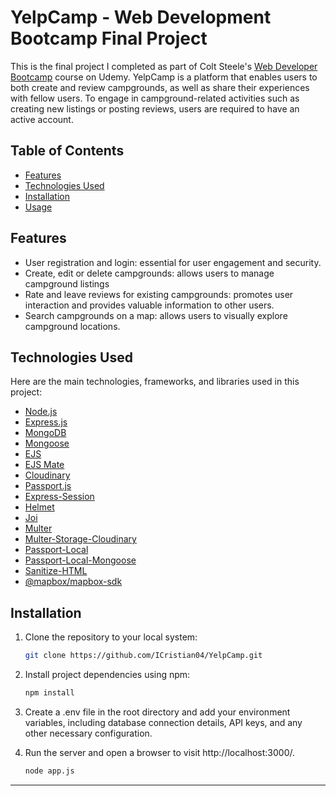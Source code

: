 # YelpCamp - Web Development Bootcamp Final Project

This is the final project I completed as part of Colt Steele's [Web Developer Bootcamp](https://www.udemy.com/course/the-web-developer-bootcamp/) course on Udemy. YelpCamp is a platform that enables users to both create and review campgrounds, as well as share their experiences with fellow users. To engage in campground-related activities such as creating new listings or posting reviews, users are required to have an active account.

## Table of Contents

- [Features](#features)
- [Technologies Used](#technologies-used)
- [Installation](#installation)
- [Usage](#usage)

## Features

- User registration and login: essential for user engagement and security.
- Create, edit or delete campgrounds: allows users to manage campground listings
- Rate and leave reviews for existing campgrounds: promotes user interaction and provides valuable information to other users.
- Search campgrounds on a map: allows users to visually explore campground locations.


## Technologies Used

Here are the main technologies, frameworks, and libraries used in this project:

- [Node.js](https://nodejs.org/)
- [Express.js](https://expressjs.com/)
- [MongoDB](https://www.mongodb.com/)
- [Mongoose](https://mongoosejs.com/)
- [EJS](https://ejs.co/)
- [EJS Mate](https://github.com/JacksonTian/ejs-mate)
- [Cloudinary](https://cloudinary.com/)
- [Passport.js](http://www.passportjs.org/)
- [Express-Session](https://www.npmjs.com/package/express-session)
- [Helmet](https://helmetjs.github.io/)
- [Joi](https://joi.dev/)
- [Multer](https://www.npmjs.com/package/multer)
- [Multer-Storage-Cloudinary](https://www.npmjs.com/package/multer-storage-cloudinary)
- [Passport-Local](http://www.passportjs.org/packages/passport-local/)
- [Passport-Local-Mongoose](https://www.npmjs.com/package/passport-local-mongoose)
- [Sanitize-HTML](https://www.npmjs.com/package/sanitize-html)
- [@mapbox/mapbox-sdk](https://github.com/mapbox/mapbox-sdk-js)

## Installation

1. Clone the repository to your local system:

   ```bash
   git clone https://github.com/ICristian04/YelpCamp.git

2. Install project dependencies using npm:
    ```bash
    npm install

3. Create a .env file in the root directory and add your environment variables, including database connection details, API keys, and any other necessary configuration.

4. Run the server and open a browser to visit http://localhost:3000/.
    ```bash
    node app.js


---